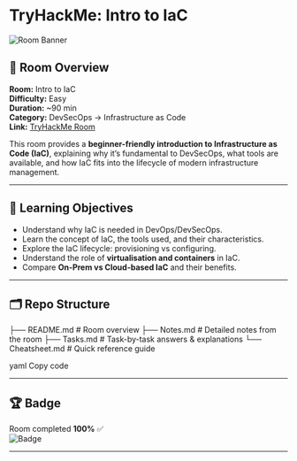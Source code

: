 # TryHackMe: Intro to IaC

![Room Banner](https://tryhackme-images.s3.amazonaws.com/room-banners/intro-to-iac.png)

## 📌 Room Overview
**Room:** Intro to IaC  
**Difficulty:** Easy  
**Duration:** ~90 min  
**Category:** DevSecOps → Infrastructure as Code  
**Link:** [TryHackMe Room](https://tryhackme.com/room/introtoiac)

This room provides a **beginner-friendly introduction to Infrastructure as Code (IaC)**, explaining why it’s fundamental to DevSecOps, what tools are available, and how IaC fits into the lifecycle of modern infrastructure management.

---

## 🎯 Learning Objectives
- Understand why IaC is needed in DevOps/DevSecOps.
- Learn the concept of IaC, the tools used, and their characteristics.
- Explore the IaC lifecycle: provisioning vs configuring.
- Understand the role of **virtualisation and containers** in IaC.
- Compare **On-Prem vs Cloud-based IaC** and their benefits.

---

## 🗂 Repo Structure
├── README.md # Room overview
├── Notes.md # Detailed notes from the room
├── Tasks.md # Task-by-task answers & explanations
└── Cheatsheet.md # Quick reference guide

yaml
Copy code

---

## 🏆 Badge
Room completed **100%** ✅  
![Badge]()

---
